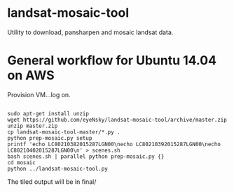 # landsat-mosaic-tool
Utility to download, pansharpen and mosaic landsat data.

# General workflow for Ubuntu 14.04 on AWS
Provision VM...log on.
<pre><code>
sudo apt-get install unzip
wget https://github.com/eyeNsky/landsat-mosaic-tool/archive/master.zip
unzip master.zip
cp landsat-mosaic-tool-master/*.py .
python prep-mosaic.py setup
printf 'echo LC80210382015287LGN00\necho LC80210392015287LGN00\necho LC80210402015287LGN00\n' > scenes.sh
bash scenes.sh | parallel python prep-mosaic.py {}
cd mosaic
python ../landsat-mosaic-tool.py
</pre></code>
The tiled output will be in final/
